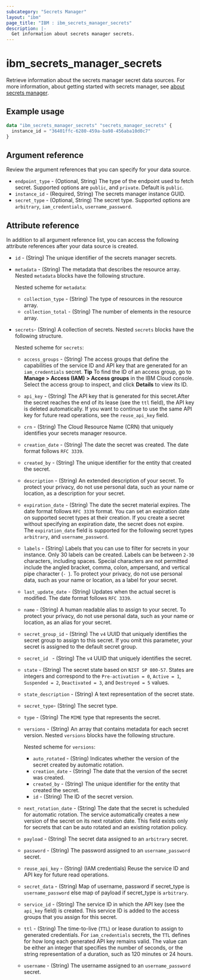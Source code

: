 ```yaml
---
subcategory: "Secrets Manager"
layout: "ibm"
page_title: "IBM : ibm_secrets_manager_secrets"
description: |-
  Get information about secrets manager secrets.
---
```


# ibm_secrets_manager_secrets
Retrieve information about the secrets manager secret data sources. For more information, about getting started with secrets manager, see [about secrets manager](https://cloud.ibm.com/docs/secrets-manager?topic=secrets-manager-getting-started).

## Example usage

```terraform
data "ibm_secrets_manager_secrets" "secrets_manager_secrets" {
  instance_id = "36401ffc-6280-459a-ba98-456aba10d0c7"
}
```

## Argument reference
Review the argument references that you can specify for your data source. 

- `endpoint_type` - (Optional, String) The type of the endpoint used to fetch secret. Supported options are `public`, and `private`. Default is `public`.
- `instance_id` - (Required, String) The secrets manager instance GUID.
- `secret_type` - (Optional, String) The secret type. Supported options are `arbitrary`, `iam_credentials`, `username_password`.

## Attribute reference
In addition to all argument reference list, you can access the following attribute references after your data source is created. 


- `id` - (String) The unique identifier of the secrets manager secrets.
- `metadata` - (String) The metadata that describes the resource array. Nested `metadata` blocks have the following structure.

  Nested scheme for `metadata`:
	- `collection_type` - (String) The type of resources in the resource array.
	- `collection_total` - (String) The number of elements in the resource array.
- `secrets`-  (String) A collection of secrets. Nested `secrets` blocks have the following structure.

  Nested scheme for `secrets`:
	- `access_groups` - (String) The access groups that define the capabilities of the service ID and API key that are generated for an `iam_credentials` secret. **Tip** To find the ID of an access group, go to **Manage > Access (IAM) > Access groups** in the IBM Cloud console. Select the access group to inspect, and click **Details** to view its ID.
    - `api_key` - (String) The API key that is generated for this secret.After the secret reaches the end of its lease (see the `ttl` field), the API key is deleted automatically. If you want to continue to use the same API key for future read operations, see the `reuse_api_key` field.
	- `crn` - (String) The Cloud Resource Name (CRN) that uniquely identifies your secrets manager resource.
    - `creation_date` - (String) The date the secret was created. The date format follows `RFC 3339`.
    - `created_by` - (String) The unique identifier for the entity that created the secret.
	- `description` - (String) An extended description of your secret. To protect your privacy, do not use personal data, such as your name or location, as a description for your secret.
	- `expiration_date` - (String) The date the secret material expires. The date format follows `RFC 3339` format. You can set an expiration date on supported secret types at their creation. If you create a secret without specifying an expiration date, the secret does not expire. The `expiration_date` field is supported for the following secret types `arbitrary`, and `username_password`.
	- `labels` - (String) Labels that you can use to filter for secrets in your instance. Only 30 labels can be created. Labels can be between `2-30` characters, including spaces. Special characters are not permitted include the angled bracket, comma, colon, ampersand, and vertical pipe character (`- `). To protect your privacy, do not use personal data, such as your name or location, as a label for your secret.
	- `last_update_date` - (String) Updates when the actual secret is modified. The date format follows `RFC 3339`.
	- `name` - (String) A human readable alias to assign to your secret. To protect your privacy, do not use personal data, such as your name or location, as an alias for your secret.
	- `secret_group_id` - (String) The `v4` UUID that uniquely identifies the secret group to assign to this secret. If you omit this parameter, your secret is assigned to the default secret group.
	- `secret_id ` - (String) The `v4` UUID that uniquely identifies the secret.
	- `state` - (String) The secret state based on `NIST SP 800-57`. States are integers and correspond to the `Pre-activation = 0`, `Active = 1`, `Suspended = 2`, `Deactivated = 3`, and `Destroyed = 5` values.
	- `state_description` - (String) A text representation of the secret state.
    - `secret_type`-  (String) The secret type.
	- `type` - (String) The `MIME` type that represents the secret.
    - `versions` - (String) An array that contains metadata for each secret version. Nested `versions` blocks have the following structure.

	  Nested scheme for `versions`:
	  - `auto_rotated` - (String) Indicates whether the version of the secret  created by automatic rotation.
	  - `creation_date` - (String) The date that the version of the secret was created.
	  - `created_by` - (String) The unique identifier for the entity that created the secret.
	  - `id` - (String) The ID of the secret version.
  - `next_rotation_date` - (String) The date that the secret is scheduled for automatic rotation. The service automatically creates a new version of the secret on its next rotation date. This field exists only for secrets that can be auto rotated and an existing rotation policy.
  - `payload` - (String) The secret data assigned to an `arbitrary` secret.
  - `password` - (String) The password assigned to an `username_password` secret.
  - `reuse_api_key` - (String) (IAM credentials) Reuse the service ID and API key for future read operations.
  - `secret_data` - (String) Map of username, password if secret_type is `username_password` else map of payload if secret_type is `arbitrary`.
  - `service_id` - (String) The service ID in which the API key (see the `api_key` field) is created. This service ID is added to the access groups that you assign for this secret.
   - `ttl` - (String) The time-to-live (`TTL`) or lease duration to assign to generated credentials. For `iam_credentials` secrets, the `TTL` defines for how long each generated API key remains valid. The value can be either an integer that specifies the number of seconds, or the string representation of a duration, such as 120 minutes or 24 hours.
  - `username` - (String) The username assigned to an `username_password` secret.

